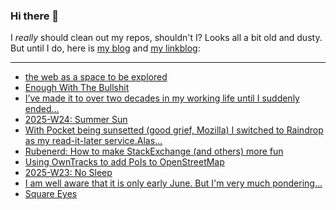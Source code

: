 ### Hi there 👋

I _really_ should clean out my repos, shouldn't I? Looks all a bit old and dusty. But until I do, here is [my blog](https://lostfocus.de/) and [my linkblog](https://dominikschwind.com/links):

--- 

<!-- POST-LIST:START -->
- [the web as a space to be explored](https://roytang.net/2025/06/web-explorer/)
- [Enough With The Bullshit](https://beew.me/enough-with-the-bullshit/)
- [I’ve made it to over two decades in my working life until I suddenly ended…](https://lostfocus.de/2025/06/16/234798/)
- [2025-W24: Summer Sun](https://lostfocus.de/2025/06/15/2025-w24-summer-sun/)
- [With Pocket being sunsetted &lpar;good grief, Mozilla&rpar; I switched to Raindrop as my read-it-later service.Alas…](https://lostfocus.de/2025/06/15/234778/)
- [Rubenerd: How to make StackExchange &lpar;and others&rpar; more fun](https://rubenerd.com/how-to-make-stackexhange-more-fun/)
- [Using OwnTracks to add PoIs to OpenStreetMap](https://lostfocus.de/2025/06/11/using-owntracks-to-add-pois-to-openstreetmap/)
- [2025-W23: No Sleep](https://lostfocus.de/2025/06/08/2025-w23-no-sleep/)
- [I am well aware that it is only early June. But I&#39;m very much pondering…](https://lostfocus.de/2025/06/07/234728/)
- [Square Eyes](https://lostfocus.de/2025/06/03/square-eyes/)
<!-- POST-LIST:END -->

<!--
**lostfocus/lostfocus** is a ✨ _special_ ✨ repository because its `README.md` (this file) appears on your GitHub profile.

Here are some ideas to get you started:

- 🔭 I’m currently working on ...
- 🌱 I’m currently learning ...
- 👯 I’m looking to collaborate on ...
- 🤔 I’m looking for help with ...
- 💬 Ask me about ...
- 📫 How to reach me: ...
- 😄 Pronouns: ...
- ⚡ Fun fact: ...
-->
